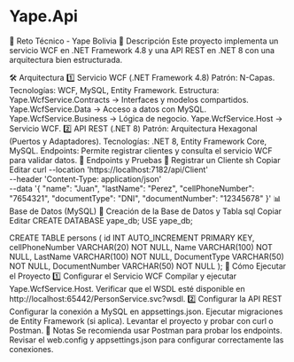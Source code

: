 # Yape.Api


📌 Reto Técnico - Yape Bolivia
📖 Descripción
Este proyecto implementa un servicio WCF en .NET Framework 4.8 y una API REST en .NET 8 con una arquitectura bien estructurada.

🛠️ Arquitectura
1️⃣ Servicio WCF (.NET Framework 4.8)
Patrón: N-Capas.
Tecnologías: WCF, MySQL, Entity Framework.
Estructura:
Yape.WcfService.Contracts → Interfaces y modelos compartidos.
Yape.WcfService.Data → Acceso a datos con MySQL.
Yape.WcfService.Business → Lógica de negocio.
Yape.WcfService.Host → Servicio WCF.
2️⃣ API REST (.NET 8)
Patrón: Arquitectura Hexagonal (Puertos y Adaptadores).
Tecnologías: .NET 8, Entity Framework Core, MySQL.
Endpoints: Permite registrar clientes y consulta el servicio WCF para validar datos.
📡 Endpoints y Pruebas
📍 Registrar un Cliente
sh
Copiar
Editar
curl --location 'https://localhost:7182/api/Client' \
--header 'Content-Type: application/json' \
--data '{
  "name": "Juan",
  "lastName": "Perez",
  "cellPhoneNumber": "7654321",
  "documentType": "DNI",
  "documentNumber": "12345678"
}'
📊 Base de Datos (MySQL)
📍 Creación de la Base de Datos y Tabla
sql
Copiar
Editar
CREATE DATABASE yape_db;
USE yape_db;

CREATE TABLE persons (
    id INT AUTO_INCREMENT PRIMARY KEY,
    cellPhoneNumber VARCHAR(20) NOT NULL,
    Name VARCHAR(100) NOT NULL,
    LastName VARCHAR(100) NOT NULL,
    DocumentType VARCHAR(50) NOT NULL,
    DocumentNumber VARCHAR(50) NOT NULL
);
🚀 Cómo Ejecutar el Proyecto
1️⃣ Configurar el Servicio WCF
Compilar y ejecutar Yape.WcfService.Host.
Verificar que el WSDL esté disponible en http://localhost:65442/PersonService.svc?wsdl.
2️⃣ Configurar la API REST
Configurar la conexión a MySQL en appsettings.json.
Ejecutar migraciones de Entity Framework (si aplica).
Levantar el proyecto y probar con curl o Postman.
📎 Notas
Se recomienda usar Postman para probar los endpoints.
Revisar el web.config y appsettings.json para configurar correctamente las conexiones.
